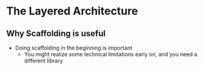 # The Layered Architecture

## Why Scaffolding is useful

* Doing scaffolding in the beginning is important
  * You might realize some technical limitations early on, and you need a different library


